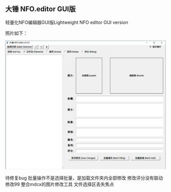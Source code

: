 
## 大锤 NFO.editor GUI版
轻量化NFO编辑器GUI版Lightweight NFO editor GUI version


照片如下：


<center><img src="https://github.com/cgkings/NFO.Editor/blob/main/pic/v2.0.0.jpg" alt="主菜单" /></center>

待修复bug
批量操作不是选择批量，是加载文件夹内全部修改
修改评分没有联动修改99
整合mdcx的图片修改工具
文件选择区丢失焦点
